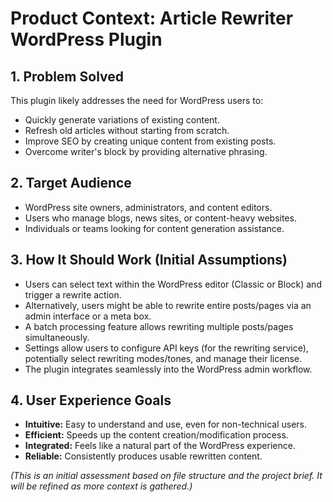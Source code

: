 # Product Context: Article Rewriter WordPress Plugin

## 1. Problem Solved

This plugin likely addresses the need for WordPress users to:
*   Quickly generate variations of existing content.
*   Refresh old articles without starting from scratch.
*   Improve SEO by creating unique content from existing posts.
*   Overcome writer's block by providing alternative phrasing.

## 2. Target Audience

*   WordPress site owners, administrators, and content editors.
*   Users who manage blogs, news sites, or content-heavy websites.
*   Individuals or teams looking for content generation assistance.

## 3. How It Should Work (Initial Assumptions)

*   Users can select text within the WordPress editor (Classic or Block) and trigger a rewrite action.
*   Alternatively, users might be able to rewrite entire posts/pages via an admin interface or a meta box.
*   A batch processing feature allows rewriting multiple posts/pages simultaneously.
*   Settings allow users to configure API keys (for the rewriting service), potentially select rewriting modes/tones, and manage their license.
*   The plugin integrates seamlessly into the WordPress admin workflow.

## 4. User Experience Goals

*   **Intuitive:** Easy to understand and use, even for non-technical users.
*   **Efficient:** Speeds up the content creation/modification process.
*   **Integrated:** Feels like a natural part of the WordPress experience.
*   **Reliable:** Consistently produces usable rewritten content.

*(This is an initial assessment based on file structure and the project brief. It will be refined as more context is gathered.)*
